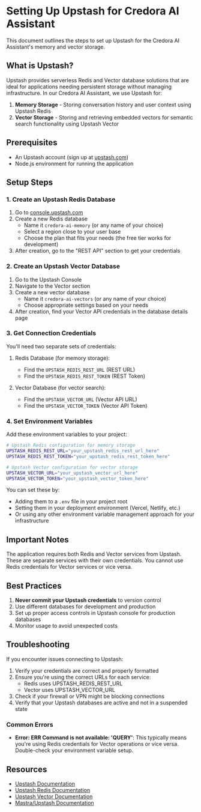# Setting Up Upstash for Credora AI Assistant

This document outlines the steps to set up Upstash for the Credora AI Assistant's memory and vector storage.

## What is Upstash?

Upstash provides serverless Redis and Vector database solutions that are ideal for applications needing persistent storage without managing infrastructure. In our Credora AI Assistant, we use Upstash for:

1. **Memory Storage** - Storing conversation history and user context using Upstash Redis
2. **Vector Storage** - Storing and retrieving embedded vectors for semantic search functionality using Upstash Vector

## Prerequisites

- An Upstash account (sign up at [upstash.com](https://upstash.com))
- Node.js environment for running the application

## Setup Steps

### 1. Create an Upstash Redis Database

1. Go to [console.upstash.com](https://console.upstash.com/)
2. Create a new Redis database
   - Name it `credora-ai-memory` (or any name of your choice)
   - Select a region close to your user base
   - Choose the plan that fits your needs (the free tier works for development)
3. After creation, go to the "REST API" section to get your credentials

### 2. Create an Upstash Vector Database

1. Go to the Upstash Console
2. Navigate to the Vector section
3. Create a new vector database
   - Name it `credora-ai-vectors` (or any name of your choice)
   - Choose appropriate settings based on your needs
4. After creation, find your Vector API credentials in the database details page

### 3. Get Connection Credentials

You'll need two separate sets of credentials:

1. Redis Database (for memory storage):
   - Find the `UPSTASH_REDIS_REST_URL` (REST URL)
   - Find the `UPSTASH_REDIS_REST_TOKEN` (REST Token)

2. Vector Database (for vector search):
   - Find the `UPSTASH_VECTOR_URL` (Vector API URL)
   - Find the `UPSTASH_VECTOR_TOKEN` (Vector API Token)

### 4. Set Environment Variables

Add these environment variables to your project:

```bash
# Upstash Redis configuration for memory storage
UPSTASH_REDIS_REST_URL="your_upstash_redis_rest_url_here"
UPSTASH_REDIS_REST_TOKEN="your_upstash_redis_rest_token_here"

# Upstash Vector configuration for vector storage
UPSTASH_VECTOR_URL="your_upstash_vector_url_here" 
UPSTASH_VECTOR_TOKEN="your_upstash_vector_token_here"
```

You can set these by:
- Adding them to a `.env` file in your project root
- Setting them in your deployment environment (Vercel, Netlify, etc.)
- Or using any other environment variable management approach for your infrastructure

## Important Notes

The application requires both Redis and Vector services from Upstash. These are separate services with their own credentials. You cannot use Redis credentials for Vector services or vice versa.

## Best Practices

1. **Never commit your Upstash credentials** to version control
2. Use different databases for development and production
3. Set up proper access controls in Upstash console for production databases
4. Monitor usage to avoid unexpected costs

## Troubleshooting

If you encounter issues connecting to Upstash:

1. Verify your credentials are correct and properly formatted
2. Ensure you're using the correct URLs for each service:
   - Redis uses UPSTASH_REDIS_REST_URL
   - Vector uses UPSTASH_VECTOR_URL 
3. Check if your firewall or VPN might be blocking connections
4. Verify that your Upstash databases are active and not in a suspended state

### Common Errors

- **Error: ERR Command is not available: 'QUERY'**: This typically means you're using Redis credentials for Vector operations or vice versa. Double-check your environment variable setup.

## Resources

- [Upstash Documentation](https://docs.upstash.com/)
- [Upstash Redis Documentation](https://docs.upstash.com/redis)
- [Upstash Vector Documentation](https://docs.upstash.com/vector)
- [Mastra/Upstash Documentation](https://docs.mastra.ai/reference/storage/upstash) 